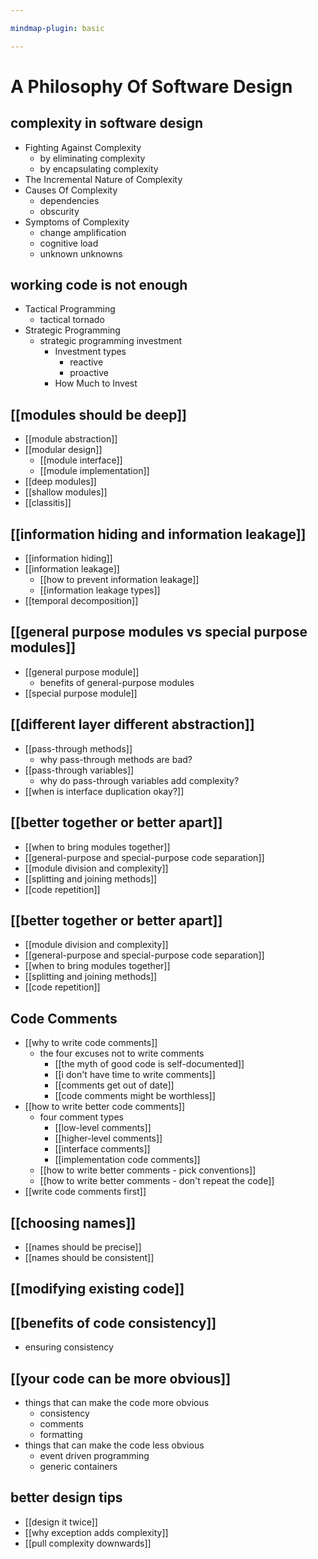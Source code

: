 ```yaml
---

mindmap-plugin: basic

---
```


# A Philosophy Of Software Design

## complexity in software design
- Fighting Against Complexity
    - by eliminating complexity
    - by encapsulating complexity
- The Incremental Nature of Complexity
- Causes Of Complexity
    - dependencies
    - obscurity
- Symptoms of Complexity
    - change amplification
    - cognitive load
    - unknown unknowns

## working code is not enough
- Tactical Programming
    - tactical tornado
- Strategic Programming
    - strategic programming investment
        - Investment types
            - reactive
            - proactive
        - How Much to Invest

## [[modules should be deep]]
- [[module abstraction]]
- [[modular design]]
    - [[module interface]]
    - [[module implementation]]
- [[deep modules]]
- [[shallow modules]]
- [[classitis]]

## [[information hiding and information leakage]]
- [[information hiding]]
- [[information leakage]]
    - [[how to prevent information leakage]]
    - [[information leakage types]]
- [[temporal decomposition]]

## [[general purpose modules vs special purpose modules]]
- [[general purpose module]]
    - benefits of general-purpose modules
- [[special purpose module]]

## [[different layer different abstraction]]
- [[pass-through methods]]
    - why pass-through methods are bad?
- [[pass-through variables]]
    - why do pass-through variables add complexity?
- [[when is interface duplication okay?]]

## [[better together or better apart]]
- [[when to bring modules together]]
- [[general-purpose and special-purpose code separation]]
- [[module division and complexity]]
- [[splitting and joining methods]]
- [[code repetition]]

## [[better together or better apart]]
- [[module division and complexity]]
- [[general-purpose and special-purpose code separation]]
- [[when to bring modules together]]
- [[splitting and joining methods]]
- [[code repetition]]

## Code Comments
- [[why to write code comments]]
    - the four excuses not to write comments
        - [[the myth of good code is self-documented]]
        - [[i don't have time to write comments]]
        - [[comments get out of date]]
        - [[code comments might be worthless]]
- [[how to write better code comments]]
    - four comment types
        - [[low-level comments]]
        - [[higher-level comments]]
        - [[interface comments]]
        - [[implementation code comments]]
    - [[how to write better comments - pick conventions]]
    - [[how to write better comments - don't repeat the code]]
- [[write code comments first]]

## [[choosing names]]
- [[names should be precise]]
- [[names should be consistent]]

## [[modifying existing code]]

## [[benefits of code consistency]]
- ensuring consistency

## [[your code can be more obvious]]
- things that can make the code more obvious
    - consistency
    - comments
    - formatting
- things that can make the code less obvious
    - event driven programming
    - generic containers

## better design tips
- [[design it twice]]
- [[why exception adds complexity]]
- [[pull complexity downwards]]